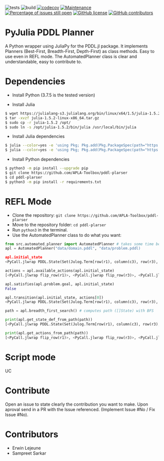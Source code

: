 ![tests](https://github.com/APLA-Toolbox/pyjulia-pddl/workflows/tests/badge.svg?branch=main)
![build](https://github.com/APLA-Toolbox/pyjulia-pddl/workflows/build/badge.svg?branch=main)
[![codecov](https://codecov.io/gh/APLA-Toolbox/pyjulia-pddl/branch/main/graph/badge.svg?token=63GHA9JUND)](https://codecov.io/gh/APLA-Toolbox/pyjulia-pddl)
[![Maintenance](https://img.shields.io/badge/Maintained%3F-yes-green.svg)](https://GitHub.com/APLA-Toolbox/pyjulia-pddl/graphs/commit-activity)
[![Percentage of issues still open](http://isitmaintained.com/badge/open/APLA-Toolbox/pyjulia-pddl.svg)](http://isitmaintained.com/project/APLA-Toolbox/pyjulia-pddl "Percentage of issues still open")
[![GitHub license](https://img.shields.io/github/license/Apla-Toolbox/pyjulia-pddl.svg)](https://github.com/Apla-Toolbox/pyjulia-pddl/blob/master/LICENSE)
[![GitHub contributors](https://img.shields.io/github/contributors/Apla-Toolbox/pyjulia-pddl.svg)](https://GitHub.com/Apla-Toolbox/pyjulia-pddl/graphs/contributors/)



# PyJulia PDDL Planner

A Python wrapper using JuliaPy for the PDDL.jl package. It implements Planners (Best-First, Breadth-First, Depth-First) as class methods. Easy to use even in REFL mode. The AutomatedPlanner class is clear and understandable, easy to contribute to.

# Dependencies

- Install Python (3.7.5 is the tested version)

- Install Julia

```bash
$ wget https://julialang-s3.julialang.org/bin/linux/x64/1.5/julia-1.5.2-linux-x86_64.tar.gz
$ tar -xvzf julia-1.5.2-linux-x86_64.tar.gz
$ sudo cp -r julia-1.5.2 /opt/
$ sudo ln -s /opt/julia-1.5.2/bin/julia /usr/local/bin/julia
```

- Install Julia dependencies

```bash
$ julia --color=yes -e 'using Pkg; Pkg.add(Pkg.PackageSpec(path="https://github.com/APLA-Toolbox/PDDL.jl"))'
$ julia --color=yes -e 'using Pkg; Pkg.add(Pkg.PackageSpec(path="https://github.com/JuliaPy/PyCall.jl"))'
```

- Install Python dependencies 

```bash
$ python3 -m pip install --upgrade pip
$ git clone https://github.com/APLA-Toolbox/pddl-plarser
$ cd pddl-plarser
$ python3 -m pip install -r requirements.txt
```

# REFL Mode

- Clone the repository: `git clone https://github.com/APLA-Toolbox/pddl-plarser`
- Move to the repository folder: `cd pddl-plarser`
- Run `python3` in the terminal.
- Use the AutomatedPlanner class to do what you want:
```python
from src.automated_planner import AutomatedPlanner # takes some time because it has to instantiate the Julia interface
apl = AutomatedPlanner("data/domain.pddl", "data/problem.pddl)

apl.initial_state
<PyCall.jlwrap PDDL.State(Set(Julog.Term[row(r1), column(c3), row(r3), row(r2), column(c2), column(c1)]), Set(Julog.Term[white(r2, c1), white(r1, c2), white(r3, c2), white(r2, c3)]), Dict{Symbol,Any}())>

actions = apl.available_actions(apl.initial_state)
[<PyCall.jlwrap flip_row(r1)>, <PyCall.jlwrap flip_row(r3)>, <PyCall.jlwrap flip_row(r2)>, <PyCall.jlwrap flip_column(c3)>, <PyCall.jlwrap flip_column(c2)>, <PyCall.jlwrap flip_column(c1)>]

apl.satisfies(apl.problem.goal, apl.initial_state)
False

apl.transition(apl.initial_state, actions[0])
<PyCall.jlwrap PDDL.State(Set(Julog.Term[row(r1), column(c3), row(r3), row(r2), column(c2), column(c1)]), Set(Julog.Term[white(r2, c1), white(r1, c1), white(r3, c2), white(r2, c3), white(r1, c3)]), Dict{Symbol,Any}())>

path = apl.breadth_first_search() # computes path ([]State) with BFS

print(apl.get_state_def_from_path(path))
[<PyCall.jlwrap PDDL.State(Set(Julog.Term[row(r1), column(c3), row(r3), row(r2), column(c2), column(c1)]), Set(Julog.Term[white(r2, c1), white(r1, c1), white(r3, c2), white(r2, c3), white(r1, c3)]), Dict{Symbol,Any}())>, <PyCall.jlwrap PDDL.State(Set(Julog.Term[row(r1), column(c3), row(r3), row(r2), column(c2), column(c1)]), Set(Julog.Term[white(r2, c1), white(r1, c1), white(r2, c3), white(r1, c3), white(r3, c3), white(r3, c1)]), Dict{Symbol,Any}())>, <PyCall.jlwrap PDDL.State(Set(Julog.Term[row(r1), column(c3), row(r3), row(r2), column(c2), column(c1)]), Set(Julog.Term[white(r2, c1), white(r1, c1), white(r1, c2), white(r3, c2), white(r2, c3), white(r1, c3), white(r3, c3), white(r3, c1), white(r2, c2)]), Dict{Symbol,Any}())>]

print(apl.get_actions_from_path(path))
[<PyCall.jlwrap flip_row(r1)>, <PyCall.jlwrap flip_row(r3)>, <PyCall.jlwrap flip_column(c2)>]
```

# Script mode

UC

# Contribute

Open an issue to state clearly the contribution you want to make. Upon aproval send in a PR with the Issue referenced. (Implement Issue #No / Fix Issue #No).

# Contributors

- Erwin Lejeune
- Sampreet Sarkar
